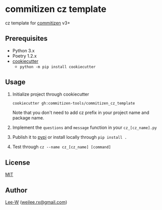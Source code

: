 # commitizen cz template

cz template for [commitizen](https://github.com/commitizen-tools/commitizen) v3+

## Prerequisites

- Python 3.x
- Poetry 1.2.x
- [cookiecutter](https://cookiecutter.readthedocs.io/en/latest/)
  - `python -m pip install cookiecutter`

## Usage

1. Initialize project through cookiecutter

   ```sh
   cookiecutter gh:commitizen-tools/commitizen_cz_template
   ```

   Note that you don't need to add cz prefix in your project name and package name.

2. Implement the `questions` and `message` function in your `cz_[cz_name].py`
3. Publish it to [pypi](https://pypi.org/) or install locally through `pip install .`
4. Test through `cz --name cz_[cz_name] [command]`

## License

[MIT](https://opensource.org/licenses/MIT)

## Author

[Lee-W](https://github.com/Lee-W/) (<weilee.rx@gmail.com>)
